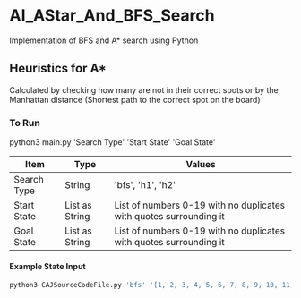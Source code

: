 # AI_AStar_And_BFS_Search

Implementation of BFS and A\* search using Python

## Heuristics for A\*

Calculated by checking how many are not in their correct spots or by the Manhattan distance (Shortest path to the correct spot on the board)

### To Run

python3 main.py 'Search Type' 'Start State' 'Goal State'

| Item        | Type           | Values                                                             |
| ----------- | -------------- | ------------------------------------------------------------------ |
| Search Type | String         | 'bfs', 'h1', 'h2'                                                  |
| Start State | List as String | List of numbers 0-19 with no duplicates with quotes surrounding it |
| Goal State  | List as String | List of numbers 0-19 with no duplicates with quotes surrounding it |

#### Example State Input

```bash
python3 CAJSourceCodeFile.py 'bfs' '[1, 2, 3, 4, 5, 6, 7, 8, 9, 10, 11, 0, 12, 13, 14, 15, 16, 17, 18, 19]' '[1, 2, 3, 0, 4, 5, 6, 7, 8, 9, 10, 11, 12, 13, 14, 15, 16, 17, 18, 19]'
```
